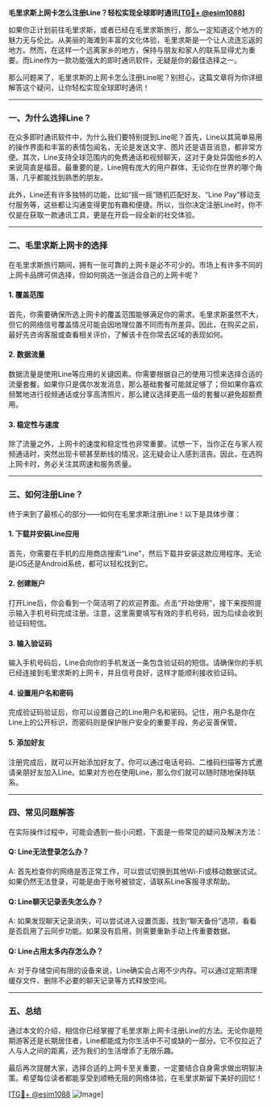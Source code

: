 **毛里求斯上网卡怎么注册Line？轻松实现全球即时通讯[[TG💪+ @esim1088](https://t.me/s/esim1088)]**

如果你正计划前往毛里求斯，或者已经在毛里求斯旅行，那么一定知道这个地方的魅力无与伦比。从美丽的海滩到丰富的文化体验，毛里求斯是一个让人流连忘返的地方。然而，在这样一个远离家乡的地方，保持与朋友和家人的联系显得尤为重要。而Line作为一款功能强大的即时通讯软件，无疑是你的最佳选择之一。

那么问题来了，毛里求斯的上网卡怎么注册Line呢？别担心，这篇文章将为你详细解答这个疑问，让你轻松实现全球即时通讯！

---

### **一、为什么选择Line？**
在众多即时通讯软件中，为什么我们要特别提到Line呢？首先，Line以其简单易用的操作界面和丰富的表情包闻名，无论是发送文字、图片还是语音消息，都非常方便。其次，Line支持全球范围内的免费通话和视频聊天，这对于身处异国他乡的人来说简直是福音。最重要的是，Line拥有庞大的用户群体，无论你在世界的哪个角落，几乎都能找到熟悉的朋友。

此外，Line还有许多独特的功能，比如“摇一摇”随机匹配好友、“Line Pay”移动支付服务等，这些都让沟通变得更加有趣和便捷。所以，当你决定注册Line时，你不仅是在获取一款通讯工具，更是在开启一段全新的社交体验。

---

### **二、毛里求斯上网卡的选择**
在毛里求斯旅行期间，拥有一张可靠的上网卡是必不可少的。市场上有许多不同的上网卡品牌可供选择，但如何挑选一张适合自己的上网卡呢？

#### **1. 覆盖范围**
首先，你需要确保所选上网卡的覆盖范围能够满足你的需求。毛里求斯虽然不大，但它的网络信号覆盖情况可能会因地理位置不同而有所差异。因此，在购买之前，最好先咨询客服或查看相关评价，了解该卡在你常去区域的表现如何。

#### **2. 数据流量**
数据流量是使用Line等应用的关键因素。你需要根据自己的使用习惯来选择合适的流量套餐。如果你只是偶尔发发消息，那么基础套餐可能就足够了；但如果你喜欢频繁地进行视频通话或分享高清照片，那么建议选择更高一级的套餐以避免超额费用。

#### **3. 稳定性与速度**
除了流量之外，上网卡的速度和稳定性也非常重要。试想一下，当你正在与家人视频通话时，突然出现卡顿甚至断线的情况，这无疑会让人感到沮丧。因此，在选购上网卡时，务必关注其网速和服务质量。

---

### **三、如何注册Line？**
终于来到了最核心的部分——如何在毛里求斯注册Line！以下是具体步骤：

#### **1. 下载并安装Line应用**
首先，你需要在手机的应用商店搜索“Line”，然后下载并安装这款应用程序。无论是iOS还是Android系统，都可以轻松找到它。

#### **2. 创建账户**
打开Line后，你会看到一个简洁明了的欢迎界面。点击“开始使用”，接下来按照提示输入手机号码完成注册。注意，这里需要填写有效的手机号码，因为后续会收到验证码短信。

#### **3. 输入验证码**
输入手机号码后，Line会向你的手机发送一条包含验证码的短信。请确保你的手机已经连接到毛里求斯的上网卡，并且信号良好，这样才能顺利接收验证码。

#### **4. 设置用户名和密码**
完成验证码验证后，你可以设置自己的Line用户名和密码。记住，用户名是你在Line上的公开标识，而密码则是保护账户安全的重要手段，务必妥善保管。

#### **5. 添加好友**
注册完成后，就可以开始添加好友了。你可以通过电话号码、二维码扫描等方式邀请亲朋好友加入Line。如果对方也在使用Line，那么你们就可以随时随地保持联系。

---

### **四、常见问题解答**
在实际操作过程中，可能会遇到一些小问题，下面是一些常见的疑问及解决方法：

#### **Q: Line无法登录怎么办？**
A: 首先检查你的网络是否正常工作，可以尝试切换到其他Wi-Fi或移动数据试试。如果仍然无法登录，可能是由于账号被锁定，请联系Line客服寻求帮助。

#### **Q: Line聊天记录丢失怎么办？**
A: 如果发现聊天记录消失，可以尝试进入设置页面，找到“聊天备份”选项，看看是否启用了云同步功能。如果没有启用，则需要重新手动上传重要数据。

#### **Q: Line占用太多内存怎么办？**
A: 对于存储空间有限的设备来说，Line确实会占用不少内存。可以通过定期清理缓存文件、删除不必要的聊天记录等方式释放空间。

---

### **五、总结**
通过本文的介绍，相信你已经掌握了毛里求斯上网卡注册Line的方法。无论你是短期游客还是长期居住者，Line都能成为你生活中不可或缺的一部分。它不仅拉近了人与人之间的距离，还为我们的生活增添了无限乐趣。

最后再次提醒大家，选择合适的上网卡至关重要，一定要结合自身需求做出明智决策。希望每位读者都能享受到顺畅无阻的网络体验，在毛里求斯留下美好的回忆！

[[TG💪+ @esim1088](https://t.me/s/esim1088) ![Image](https://i.postimg.cc/4NQfJmqS/Snipaste-2025-05-13-00-14-12.png)]